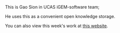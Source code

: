 This is Gao Sion in UCAS iGEM-software team;

He uses this as a convenient open knowledge storage.

You can also view this week's work at [this website](http://whatcanyousee.gearhostpreview.com/iGEM-Software/).
